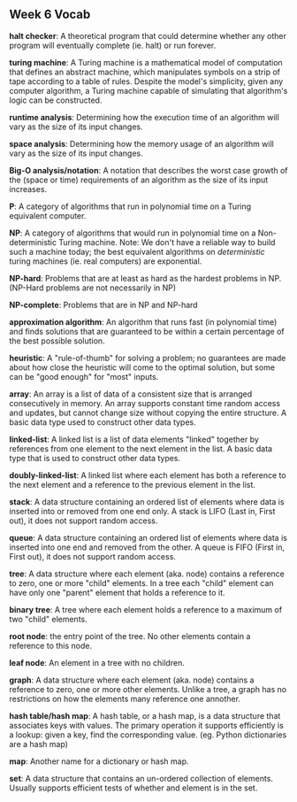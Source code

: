 Week 6 Vocab
------------

**halt checker**: A theoretical program that could determine whether any other program will
eventually complete (ie. halt) or run forever.

**turing machine**: A Turing machine is a mathematical model of computation that defines an
abstract machine, which manipulates symbols on a strip of tape according to a table of rules.
Despite the model's simplicity, given any computer algorithm, a Turing machine capable of simulating
 that algorithm's logic can be constructed.

**runtime analysis**: Determining how the execution time of an algorithm will vary as the size of
its input changes.

**space analysis**: Determining how the memory usage of an algorithm will vary as the size of its
input changes.

**Big-O analysis/notation**: A notation that describes the worst case growth of the (space or time)
requirements of an algorithm as the size of its input increases.

**P**: A category of algorithms that run in polynomial time on a Turing equivalent computer.

**NP**: A category of algorithms that would run in polynomial time on a Non-deterministic Turing
machine. Note: We don't have a reliable way to build such a machine today; the best equivalent
algorithms on *deterministic* turing machines (ie. real computers) are exponential.

**NP-hard**: Problems that are at least as hard as the hardest problems in NP. (NP-Hard problems
are not necessarily in NP)

**NP-complete**: Problems that are in NP and NP-hard

**approximation algorithm**: An algorithm that runs fast (in polynomial time) and finds solutions
 that are guaranteed to be within a certain percentage of the best possible solution.

**heuristic**: A "rule-of-thumb" for solving a problem; no guarantees are made about how close the
heuristic will come to the optimal solution, but some can be "good enough" for "most" inputs.

**array**: An array is a list of data of a consistent size that is arranged consecutively in memory.
An array supports constant time random access and updates, but cannot change size without copying the
entire structure. A basic data type used to construct other data types.

**linked-list**: A linked list is a list of data elements "linked" together by references from one
element to the next element in the list. A basic data type that is used to construct other data types.

**doubly-linked-list**: A linked list where each element has both a reference to the next
element and a reference to the previous element in the list.

**stack**: A data structure containing an ordered list of elements where data is inserted into or
removed from one end only. A stack is LIFO (Last in, First out), it does not support random access.

**queue**: A data structure containing an ordered list of elements where data is inserted into one end
and removed from the other. A queue is FIFO (First in, First out), it does not support random access.

**tree**: A data structure where each element (aka. node) contains a reference to zero, one or more
 "child" elements. In a tree each "child" element can have only one "parent" element that holds a
 reference to it.

**binary tree**: A tree where each element holds a reference to a maximum of two "child" elements.

**root node**: the entry point of the tree. No other elements contain a reference to this node.

**leaf node**: An element in a tree with no children.

**graph**: A data structure where each element (aka. node) contains a reference to zero, one or more
other elements. Unlike a tree, a graph has no restrictions on how the elements many reference one
annother.

**hash table/hash map**: A hash table, or a hash map, is a data structure that associates keys with
 values. The primary operation it supports efficiently is a lookup:
given a key, find the corresponding value. (eg. Python dictionaries are a hash map)

**map**: Another name for a dictionary or hash map.

**set**: A data structure that contains an un-ordered collection of elements. Usually supports
efficient tests of whether and element is in the set.

